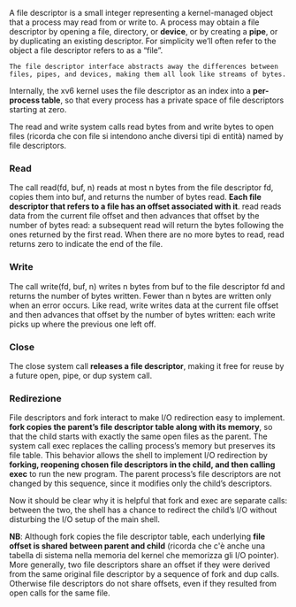 A file descriptor is a small integer representing a kernel-managed object that a process may read from or write to. A process may obtain a file descriptor by opening a file, directory, or __device__, or by creating a __pipe__, or by duplicating an existing descriptor. For simplicity we’ll often refer to the object a file descriptor refers to as a “file”.

    The file descriptor interface abstracts away the differences between files, pipes, and devices, making them all look like streams of bytes.

Internally, the xv6 kernel uses the file descriptor as an index into a __per-process table__, so that every process has a private space of file descriptors starting at zero.

The read and write system calls read bytes from and write bytes to open files (ricorda che con file si intendono anche diversi tipi di entità) named by file descriptors.

### Read
The call read(fd, buf, n) reads at most n bytes from the file descriptor fd, copies them into buf, and returns the number of bytes read. __Each file descriptor that refers to a file has an offset associated with it__. read reads data from the current file offset and then advances that offset by the number of bytes read: a subsequent read will return the bytes following the ones returned by the first read. When there are no more bytes to read, read returns zero to indicate the end of the file.

### Write
The call write(fd, buf, n) writes n bytes from buf to the file descriptor fd and returns the number of bytes written. Fewer than n bytes are written only when an error occurs. Like read, write writes data at the current file offset and then advances that offset by the number of bytes written: each write picks up where the previous one left off.

### Close
The close system call __releases a file descriptor__, making it free for reuse by a future open, pipe, or dup system call. 

### Redirezione
File descriptors and fork interact to make I/O redirection easy to implement. __fork copies the parent’s file descriptor table along with its memory__, so that the child starts with exactly the same open files as the parent. The system call exec replaces the calling process’s memory but preserves its file table. This behavior allows the shell to implement I/O redirection by __forking, reopening chosen file descriptors in the child, and then calling exec__ to run the new program. The parent process’s file descriptors are not changed by this sequence, since it modifies only the child’s descriptors.

Now it should be clear why it is helpful that fork and exec are separate calls: between the two, the shell has a chance to redirect the child’s I/O without disturbing the I/O setup of the main shell.

__NB__: Although fork copies the file descriptor table, each underlying __file offset is shared between parent and child__ (ricorda che c'è anche una tabella di sistema nella memoria del kernel che memorizza gli I/O pointer). More generally, two file descriptors share an offset if they were derived from the same original file descriptor by a sequence of fork and dup calls. Otherwise file descriptors do not share offsets, even if they resulted from open calls for the same file.